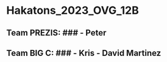 # Hakatons_2023_OVG_12B
## **Team PREZIS:**  ### - Peter

## **Team BIG C:**  ### - Kris - David Martinez
